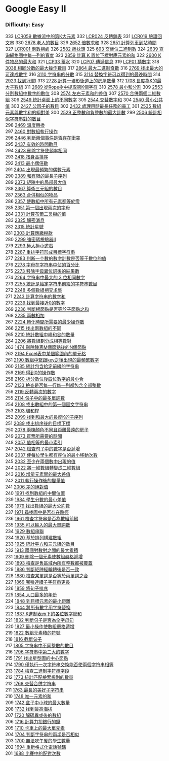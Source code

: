 # Google Easy II

### Difficulty: Easy

333 [LCR059 數據流中的第K大元素](./Google/LCR059.md) 
332 [LCR024 反轉鍊表](./Google/LCR024.md) 
331 [LCR019 驗證回文串](./Google/LCR019.md) 
330 [2678 老人的數目](./Google/2678.md) 
329 [2652 倍數求和](./Google/2652.md) 
328 [2651 計算列車到站時間](./Google/2651.md) 
327 [LCR001 兩數相處](./Google/LCR001.md) 
326 [2582 遞枕頭](./Google/2582.md) 
325 [693 交替位二進制數](./Google/693.md) 
324 [2639 查询網格图中每一列的寬度](./Google/2639.md) 
323 [2859 計算 K 置位下標對應元素的和](./Google/2859.md) 
322 [2600 K件物品的最大和](./Google/2600.md) 
321 [LCP33 蓄水](./Google/LCP33.md) 
320 [LCP07 傳遞信息](./Google/LCP07.md) 
319 [LCP01 猜數字](./Google/LCP01.md) 
318 [3038 相同分數的最大操作數目](./Google/3038.md) 
317 [2864 最大二進制奇數](./Google/2864.md) 
316 [2769 找出最大的可達成數字](./Google/2769.md) 
316 [3110 字符串的分數](./Google/3110.md) 
315 [3114 替換字符可以得到的最晚時間](./Google/3114.md) 
314 [2923 找到冠軍I](./Google/2923.md) 
313 [2728 計算一環形街道上的房屋數量](./Google/2728.md) 
312 [1708 長度為K的最大子數組](./Google/1708.md) 
311 [2689 從Rope樹中提取第K個字符](./Google/2689.md) 
310 [2578 最小和分割](./Google/2578.md) 
309 [2553 分割數組中數字的數位](./Google/2553.md) 
308 [2574 左右元素和的差值](./Google/2574.md) 
307 [2570 合併兩個二維數組](./Google/2570.md) 
306 [2549 統計桌面上的不同數字](./Google/2549.md) 
305 [2544 交替數字和](./Google/2544.md) 
304 [2540 最小公共值](./Google/2540.md) 
303 [2427 公因子的數目](./Google/2427.md) 
302 [2432 處理用時最長任務的員工](./Google/2432.md) 
301 [2535 數組元素與數字和的絕對差](./Google/2535.md) 
300 [2529 正整數和負整數的最大計數](./Google/2529.md) 
299 [2506 統計相似字符串對的數目](./Google/2506.md)  
298 [2469 溫度轉換](./Google/2469.md)  
297 [2460 對數組執行操作](./Google/2460.md)  
296 [2446 判斷兩個事件是否存在衝突](./Google/2446.md)  
295 [2437 有效的時間數目](./Google/2437.md)  
294 [2423 刪除字符使頻率相同](./Google/2423.md)  
293 [2418 按身高排序](./Google/2418.md)  
292 [2413 最小偶倍數](./Google/2413.md)  
291 [2404 出現最頻繁的偶數元素](./Google/2404.md)  
290 [2389 和有限的最長子序列](./Google/2389.md)  
289 [2373 矩陣中的局部最大值](./Google/2373.md)  
288 [2367 算術三元組的數目](./Google/2367.md)  
287 [2363 合併相似的物品](./Google/2363.md)  
286 [2357 使數組中所有元素都等於零](./Google/2357.md)  
285 [2351 第一個出現兩次的字母](./Google/2351.md)  
284 [2331 計算布爾二叉樹的值](./Google/2331.md)    
283 [2325 解密消息](./Google/2325.md)    
282 [2315 統計星號](./Google/2315.md)    
281 [2303 計算應繳稅款](./Google/2303.md)    
280 [2299 強密碼檢驗器II](./Google/2299.md)    
279 [2293 極大極小遊戲](./Google/2293.md)    
278 [2287 重排字符形成目標字符串](./Google/2287.md)  
277 [2283 判断一个數的數字計數是否等于數位的值](./Google/2283.md)  
276 [2278 字母在字符串中佔的百分比](./Google/2278.md)  
275 [2273 移除字母異位詞後的結果數](./Google/2273.md)  
274 [2264 字符串中最大的 3 位相同數字](./Google/2264.md)  
273 [2255 統計是給定字符串前綴的字符串數目](./Google/2255.md)  
272 [2248 多個數組相交求集](./Google/2248.md)  
271 [2243 計算字符串的數字和](./Google/2243.md)  
270 [2239 找到最接近0的數字](./Google/2239.md)  
269 [2236 判斷根節點是否等於子節點之和](./Google/2236.md)  
268 [2235 兩數相加](./Google/2235.md)  
267 [2224 轉化時間所需要的最少操作數](./Google/2224.md)  
266 [2215 找出兩數組的不同](./Google/2215.md)  
265 [2210 統計數組中峰和谷的數量](./Google/2210.md)  
264 [2206 將數組劃分成相等數對](./Google/2206.md)     
263 [1474 刪除鍊表M個節點後的N個節點](./Google/1474.md)    
262 [2194 Excel表中某個範圍內的單元格](./Google/2194.md)    
261 [2190 數組中緊跟key之後出現的最頻繁數字](./Google/2190.md)    
260 [2185 統計包含給定前綴的字符串](./Google/2185.md)    
259 [2169 得到0的操作數](./Google/2169.md)    
258 [2160 拆分數位後四位數字的最小合](./Google/2160.md)   
257 [2133 檢查是否每一行每一列都包含全部整數](./Google/2133.md)    
256 [2119 反轉兩次的數字](./Google/2119.md)  
255 [2114 句子中的最多單詞數](./Google/2114.md)   
254 [2108 找出數組中的第一個回文字符串](./Google/2108.md)   
253 [2103 環和桿](./Google/2103.md)   
252 [2099 找到和最大的長度K的子序列](./Google/2099.md)   
251 [2089 找出排序後的目標下標](./Google/2089.md)   
250 [2078 兩棟顏色不同且距離最遠的房子](./Google/2078.md)   
249 [2073 買票所需要的時間](./Google/2073.md)   
248 [2057 值相等的最小索引](./Google/2057.md)   
247 [2042 檢查句子中的數字是否遞增](./Google/2042.md)    
246 [2037 使每位學生都有座位的最小移動次數](./Google/2037.md)    
245 [2032 至少在兩個數中出現的值](./Google/2032.md)    
244 [2022 將一維數組轉變成二維數組](./Google/2022.md)    
243 [2016 增量元素間的最大差值](./Google/2016.md)  
242 [2011 執行操作後的變量值](./Google/2011.md)  
241 [2006 差的絕對值](./Google/2006.md)  
240 [1991 找到數組的中間位置](./Google/1991.md)  
239 [1984 學生分數的最小差值](./Google/1984.md)  
238 [1979 找出數組的最大公約數](./Google/1979.md)  
237 [1971 尋找圖中是否存在路徑](./Google/1971.md)  
236 [1961 檢查字符串是否為數組前綴](./Google/1961.md)  
235 [1935 可以輸入的最大單詞數](./Google/1935.md)  
234 [1929 數組串聯](./Google/1929.md)  
234 [1920 基於排列構建數組](./Google/1920.md)  
233 [1925 統計平方和三元組的數目](./Google/1925.md)  
232 [1913 兩個對數對之間的最大乘積](./Google/1913.md)  
231 [1909 刪除一個元素使數組嚴格遞增](./Google/1909.md)  
230 [1893 檢查是售區域內所有整數都被覆蓋](./Google/1893.md)  
229 [1886 判斷矩陣經輪轉後是否一致](./Google/1886.md)  
228 [1880 檢查某單詞是否等於兩單詞之合](./Google/1880.md)  
227 [1869 哪種連續子字符串更長](./Google/1869.md)  
226 [1859 將句子排序](./Google/1859.md)  
225 [1854 人口最多的年份](./Google/1854.md)  
224 [1848 到目標元素的最小距離](./Google/1848.md)   
223 [1844 將所有數字用字符替換](./Google/1844.md)  
222 [1837 K進制表示下的各位數字總和](./Google/1837.md)  
221 [1832 判斷句子是否為全字母句](./Google/1832.md)  
220 [1827 最小操作使數組嚴格遞增](./Google/1822.md)  
219 [1822 數組元素積的符號](./Google/1822.md)  
218 [1816 截斷句子](./Google/1816.md)  
217 [1805 字符串中不同整數的數目](./Google/1805.md)  
216 [1796 字符串中第二大的數字](./Google/1796.md)  
215 [1791 找出星型圖的中心節點](./Google/1791.md)  
214 [1790 僅執行一次字符串交換能否使兩個字符串相等](./Google/1790.md)  
213 [1784 檢查二進制字符串字段](./Google/1784.md)  
212 [1773 統計匹配檢索規則的數量](./Google/1763.md)  
212 [1768 交替合併字符串](./Google/1763.md)  
211 [1763 最長的美好子字符串](./Google/1763.md)  
210 [1748 唯一元素的和](./Google/1748.md)  
209 [1742 盒子中小球的最大數量](./Google/1742.md)  
208 [1732 找到最高海拔](./Google/1732.md)   
207 [1720 解碼異或後的數組](./Google/1720.md)  
206 [1716 計算力扣銀行的錢](./Google/1716.md)  
205 [1710 卡車上的最大單元素](./Google/1710.md)  
204 [1704 判斷字符串的兩半是否相似](./Google/1704.md)  
203 [1700 無法吃午餐的學生數量](./Google/1700.md)  
202 [1694 重新格式化電話號碼](./Google/1694.md)  
201 [1688 比賽中的配對次數](./Google/1688.md)  